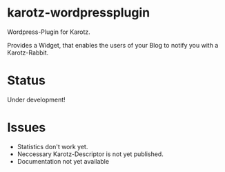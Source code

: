 karotz-wordpressplugin
======================

Wordpress-Plugin for Karotz.

Provides a Widget, that enables the users of your Blog to notify you with a Karotz-Rabbit.

Status
======

Under development!

Issues
======
- Statistics don't work yet.
- Neccessary Karotz-Descriptor is not yet published.
- Documentation not yet available



